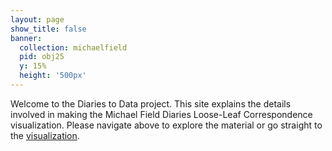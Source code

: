 ```yaml
---
layout: page
show_title: false
banner:
  collection: michaelfield
  pid: obj25
  y: 15%
  height: '500px'
---
```


Welcome to the Diaries to Data project. This site explains the details involved in making the Michael Field Diaries Loose-Leaf Correspondence visualization. Please navigate above to explore the material or go straight to the [visualization](necote.github.io/diariestodata/visualization). 

